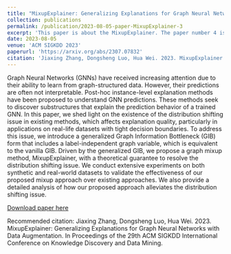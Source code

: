 ```yaml
---
title: "MixupExplainer: Generalizing Explanations for Graph Neural Networks with Data Augmentation"
collection: publications
permalink: /publication/2023-08-05-paper-MixupExplainer-3
excerpt: 'This paper is about the MixupExplainer. The paper number 4 is the following work.'
date: 2023-08-05
venue: 'ACM SIGKDD 2023'
paperurl: 'https://arxiv.org/abs/2307.07832'
citation: 'Jiaxing Zhang, Dongsheng Luo, Hua Wei. 2023. MixupExplainer: Generalizing Explanations for Graph Neural Networks with Data Augmentation. In Proceedings of the 29th ACM SIGKDD International Conference on Knowledge Discovery and Data Mining.'
---
```


Graph Neural Networks (GNNs) have received increasing attention due to their ability to learn from graph-structured data. 
However, their predictions are often not interpretable. Post-hoc instance-level explanation methods have been proposed 
to understand GNN predictions. These methods seek to discover substructures that explain the prediction behavior of a 
trained GNN. In this paper, we shed light on the existence of the distribution shifting issue in existing methods, which
affects explanation quality, particularly in applications on real-life datasets with tight decision boundaries. 
To address this issue, we introduce a generalized Graph Information Bottleneck (GIB) form that includes a label-independent 
graph variable, which is equivalent to the vanilla GIB. Driven by the generalized GIB, we propose a graph mixup method, 
MixupExplainer, with a theoretical guarantee to resolve the distribution shifting issue. We conduct extensive experiments 
on both synthetic and real-world datasets to validate the effectiveness of our proposed mixup approach over existing 
approaches. We also provide a detailed analysis of how our proposed approach alleviates the distribution shifting issue.

[Download paper here](https://arxiv.org/abs/2307.07832)

Recommended citation: Jiaxing Zhang, Dongsheng Luo, Hua Wei. 2023. MixupExplainer: Generalizing Explanations for Graph Neural Networks with Data Augmentation. In Proceedings of the 29th ACM SIGKDD International Conference on Knowledge Discovery and Data Mining.